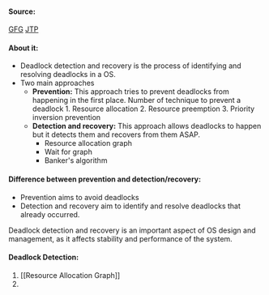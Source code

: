 #### Source:
[GFG](https://www.geeksforgeeks.org/deadlock-detection-recovery/)
[JTP](https://www.geeksforgeeks.org/deadlock-detection-recovery/)

#### About it:

* Deadlock detection and recovery is the process of identifying and resolving deadlocks in a OS.
* Two main approaches
	*  **Prevention:** This approach tries to prevent deadlocks from happening in the first place. Number of technique to prevent a deadlock
			   1. Resource allocation
			   2. Resource preemption
			   3. Priority inversion prevention	
	* **Detection and recovery:** This approach allows deadlocks to happen but it detects them and recovers from them ASAP.
		* Resource allocation graph
		* Wait for graph
		* Banker's algorithm

#### Difference between prevention and detection/recovery:

* Prevention aims to avoid deadlocks
* Detection and recovery aim to identify and resolve deadlocks that already occurred.

Deadlock detection and recovery is an important aspect of OS design and management, as it affects stability and performance of the system.


#### Deadlock Detection:

1. [[Resource Allocation Graph]]
2. 